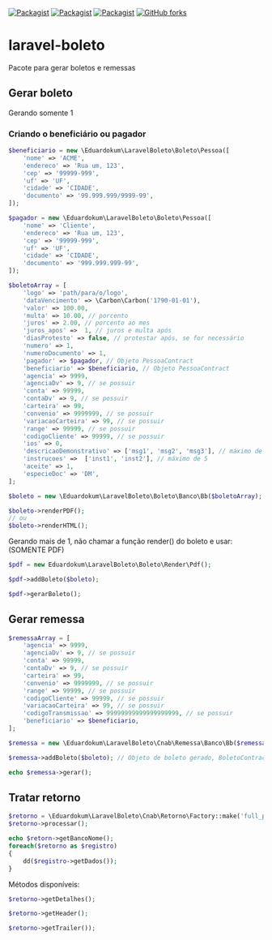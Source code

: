 [![Packagist](https://img.shields.io/packagist/v/eduardokum/laravel-boleto.svg?style=flat-square)](https://github.com/eduardokum/laravel-boleto)
[![Packagist](https://img.shields.io/packagist/dt/eduardokum/laravel-boleto.svg?style=flat-square)](https://github.com/eduardokum/laravel-boleto)
[![Packagist](https://img.shields.io/packagist/l/eduardokum/laravel-boleto.svg?style=flat-square)](https://github.com/eduardokum/laravel-boleto)
[![GitHub forks](https://img.shields.io/github/forks/eduardokum/laravel-boleto.svg?style=social&label=Fork)](https://github.com/eduardokum/laravel-boleto)

# laravel-boleto
Pacote para gerar boletos e remessas

## Gerar boleto

Gerando somente 1

### Criando o beneficiário ou pagador

```php
$beneficiario = new \Eduardokum\LaravelBoleto\Boleto\Pessoa([
    'nome' => 'ACME',
    'endereco' => 'Rua um, 123',
    'cep' => '99999-999',
    'uf' => 'UF',
    'cidade' => 'CIDADE',
    'documento' => '99.999.999/9999-99',
]);

$pagador = new \Eduardokum\LaravelBoleto\Boleto\Pessoa([
    'nome' => 'Cliente',
    'endereco' => 'Rua um, 123',
    'cep' => '99999-999',
    'uf' => 'UF',
    'cidade' => 'CIDADE',
    'documento' => '999.999.999-99',
]);
```

```php
$boletoArray = [
	'logo' => 'path/para/o/logo',
	'dataVencimento' => \Carbon\Carbon('1790-01-01'),
	'valor' => 100.00,
	'multa' => 10.00, // porcento
	'juros' => 2.00, // porcento ao mes
	'juros_apos' =>  1, // juros e multa após
	'diasProtesto' => false, // protestar após, se for necessário
	'numero' => 1,
	'numeroDocumento' => 1,
	'pagador' => $pagador, // Objeto PessoaContract
	'beneficiario' => $beneficiario, // Objeto PessoaContract
	'agencia' => 9999,
	'agenciaDv' => 9, // se possuir
	'conta' => 99999,
	'contaDv' => 9, // se possuir
	'carteira' => 99,
	'convenio' => 9999999, // se possuir
	'variacaoCarteira' => 99, // se possuir
	'range' => 99999, // se possuir
	'codigoCliente' => 99999, // se possuir
	'ios' => 0,
	'descricaoDemonstrativo' => ['msg1', 'msg2', 'msg3'], // máximo de 5
	'instrucoes' =>  ['inst1', 'inst2'], // máximo de 5
	'aceite' => 1,
	'especieDoc' => 'DM',
];

$boleto = new \Eduardokum\LaravelBoleto\Boleto\Banco\Bb($boletoArray);

$boleto->renderPDF();
// ou
$boleto->renderHTML();

```


Gerando mais de 1, não chamar a função render() do boleto e usar: (SOMENTE PDF)

```php
$pdf = new Eduardokum\LaravelBoleto\Boleto\Render\Pdf();

$pdf->addBoleto($boleto);

$pdf->gerarBoleto();
```

## Gerar remessa

```php
$remessaArray = [
	'agencia' => 9999,
	'agenciaDv' => 9, // se possuir
	'conta' => 99999,
	'contaDv' => 9, // se possuir
	'carteira' => 99,
	'convenio' => 9999999, // se possuir
	'range' => 99999, // se possuir
	'codigoCliente' => 99999, // se possuir
	'variacaoCarteira' => 99, // se possuir
	'codigoTransmissao' => 99999999999999999999, // se possuir
	'beneficiario' => $beneficiario,
];

$remessa = new \Eduardokum\LaravelBoleto\Cnab\Remessa\Banco\Bb($remessaArray);

$remessa->addBoleto($boleto); // Objeto de boleto gerado, BoletoContract

echo $remessa->gerar();
```

## Tratar retorno

```php
$retorno = \Eduardokum\LaravelBoleto\Cnab\Retorno\Factory::make('full_path_arquivo_retorno');
$retorno->processar();

echo $retorn->getBancoNome();
foreach($retorno as $registro)
{
	dd($registro->getDados());
}
```

Métodos disponíveis:

```php
$retorno->getDetalhes();

$retorno->getHeader();

$retorno->getTrailer());
```
